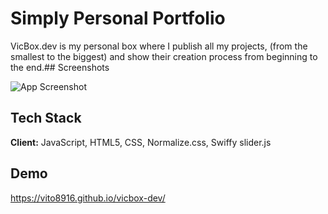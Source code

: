 # Simply Personal Portfolio

VicBox.dev is my personal box where I publish all my projects, (from the smallest to the biggest) and show their creation 
process from beginning to the end.## Screenshots

![App Screenshot](https://vicbox.tech/resources/vicbox-dev-preview.png)


## Tech Stack

**Client:** JavaScript, HTML5, CSS, Normalize.css, Swiffy slider.js


## Demo

https://vito8916.github.io/vicbox-dev/